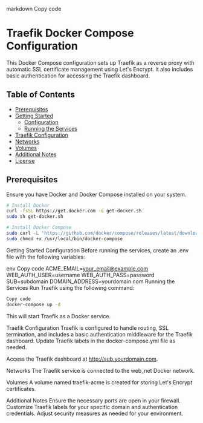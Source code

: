 markdown
Copy code
# Traefik Docker Compose Configuration

This Docker Compose configuration sets up Traefik as a reverse proxy with automatic SSL certificate management using Let's Encrypt. It also includes basic authentication for accessing the Traefik dashboard.

## Table of Contents
- [Prerequisites](#prerequisites)
- [Getting Started](#getting-started)
  - [Configuration](#configuration)
  - [Running the Services](#running-the-services)
- [Traefik Configuration](#traefik-configuration)
- [Networks](#networks)
- [Volumes](#volumes)
- [Additional Notes](#additional-notes)
- [License](#license)

## Prerequisites

Ensure you have Docker and Docker Compose installed on your system.

```bash
# Install Docker
curl -fsSL https://get.docker.com -o get-docker.sh
sudo sh get-docker.sh

# Install Docker Compose
sudo curl -L "https://github.com/docker/compose/releases/latest/download/docker-compose-$(uname -s)-$(uname -m)" -o /usr/local/bin/docker-compose
sudo chmod +x /usr/local/bin/docker-compose
```
Getting Started
Configuration
Before running the services, create an .env file with the following variables:

env
Copy code
ACME_EMAIL=your_email@example.com
WEB_AUTH_USER=username
WEB_AUTH_PASS=password
SUB=subdomain
DOMAIN_ADDRESS=yourdomain.com
Running the Services
Run Traefik using the following command:

```bash
Copy code
docker-compose up -d
```
This will start Traefik as a Docker service.

Traefik Configuration
Traefik is configured to handle routing, SSL termination, and includes a basic authentication middleware for the Traefik dashboard. Update Traefik labels in the docker-compose.yml file as needed.

Access the Traefik dashboard at http://sub.yourdomain.com.

Networks
The Traefik service is connected to the web_net Docker network.

Volumes
A volume named traefik-acme is created for storing Let's Encrypt certificates.

Additional Notes
Ensure the necessary ports are open in your firewall.
Customize Traefik labels for your specific domain and authentication credentials.
Adjust security measures as needed for your environment.

